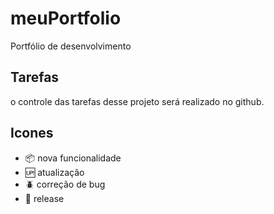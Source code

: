 # meuPortfolio

Portfólio de desenvolvimento

## Tarefas
o controle das tarefas desse projeto será realizado no github.

## Icones

- :package: nova funcionalidade
- :up: atualização
- :beetle: correção de bug
- :checkered_flag: release



